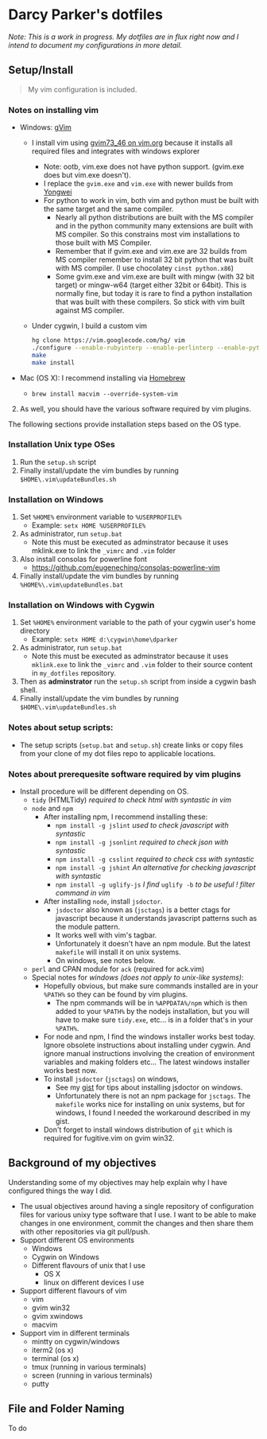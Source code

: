 # Darcy Parker's dotfiles

_Note: This is a work in progress.  My dotfiles are in flux right now and I intend to document
my configurations in more detail._

## Setup/Install

> My vim configuration is included.

### Notes on installing vim

* Windows: [gVim](http://www.vim.org/download.php#pc)
    * I install vim using [gvim73_46 on
      vim.org](http://www.vim.org/download.php#pc) because it installs all
      required files and integrates with windows explorer
        * Note: ootb, vim.exe does not have python support. (gvim.exe does
          but vim.exe doesn't).
        * I replace the `gvim.exe` and `vim.exe` with newer builds from
          [Yongwei](http://wyw.dcweb.cn/#download)
        * For python to work in vim, both vim and python must be built with
          the same target and the same compiler.
            * Nearly all python distributions are built with the MS compiler
              and in the python community many extensions are built with MS
              compiler.  So this constrains most vim installations to those
              built with MS Compiler.
            * Remember that if gvim.exe and vim.exe are 32 builds from MS
              compiler remember to install 32 bit python that was built with MS
              compiler. (I use chocolatey `cinst python.x86`)
            * Some gvim.exe and vim.exe are built with mingw (with 32 bit
              target) or mingw-w64 (target either 32bit or 64bit).  This is
              normally fine, but today it is rare to find a python installation
              that was built with these compilers. So stick with vim built
              against MS compiler.
    * Under cygwin, I build a custom vim

        ``` bash
        hg clone https://vim.googlecode.com/hg/ vim
        ./configure --enable-rubyinterp --enable-perlinterp --enable-pythoninterp --enable-gui=no --enable-multibyte --with-features=huge
        make
        make install
        ```

* Mac (OS X): I recommend installing via
  [Homebrew](http://mxcl.github.com/homebrew/)
    * `brew install macvim --override-system-vim`

2.  As well, you should have the various software required by vim plugins.

The following sections provide installation steps based on the OS type.

### Installation Unix type OSes
1. Run the `setup.sh` script
2. Finally install/update the vim bundles by running `$HOME\.vim\updateBundles.sh`

### Installation on Windows
1. Set `%HOME%` environment variable to `%USERPROFILE%`
    * Example: `setx HOME %USERPROFILE%`
2. As administrator, run `setup.bat`
    * Note this must be executed as adminstrator because it uses mklink.exe to link
      the `_vimrc` and `.vim` folder
3. Also install consolas for powerline font
    * https://github.com/eugeneching/consolas-powerline-vim
4. Finally install/update the vim bundles by running `%HOME%\.vim\updateBundles.bat`

### Installation on Windows with Cygwin
1. Set `%HOME%` environment variable to the path of your cygwin user's home directory
    *  Example: `setx HOME d:\cygwin\home\dparker`
2. As administrator, run `setup.bat`
    *  Note this must be executed as adminstrator because it uses `mklink.exe` to link
       the `_vimrc` and `.vim` folder to their source content in `my_dotfiles` repository.
3. Then as **adminstrator** run the `setup.sh` script from inside a cygwin bash shell.
4. Finally install/update the vim bundles by running `$HOME\.vim\updateBundles.sh`

### Notes about setup scripts:
* The setup scripts (`setup.bat` and `setup.sh`) create links or copy files from your
  clone of my dot files repo to applicable locations.

### Notes about prerequesite software required by vim plugins
* Install procedure will be different depending on OS.
    * `tidy` (HTMLTidy) _required to check html with syntastic in vim_
    * `node` and `npm`
        * After installing npm, I recommend installing these:
            * `npm install -g jslint`  _used to check javascript with syntastic_
            * `npm install -g jsonlint`  _required to check json with syntastic_
            * `npm install -g csslint`  _required to check css with syntastic_
            * `npm install -g jshint`  _An alternative for checking javascript with syntastic_
            * `npm install -g uglify-js`  _I find_ `uglify -b` _to be useful ! filter command in
              vim_
        * After installing `node`, install `jsdoctor`.
           * `jsdoctor` also known as (`jsctags`) is a better ctags for javascript because it
              understands javascript patterns such as the module pattern.
           * It works well with vim's tagbar.
           * Unfortunately it doesn't have an npm module. But the latest `makefile` will install it
             on unix systems.
           * On windows, see notes below.
    * `perl` and CPAN module for `ack`  (required for ack.vim)
    * Special notes for *windows* _(does not apply to unix-like systems)_:
        * Hopefully obvious, but make sure commands installed are in your `%PATH%` so they can be
          found by vim plugins.
            * The npm commands will be in `%APPDATA%/npm` which is then added to
              your `%PATH%` by the nodejs installation, but you will have to make sure
              `tidy.exe`, etc... is in a folder that's in your `%PATH%`.
        * For node and npm, I find the windows installer works best today. Ignore obsolete
          instructions about installing under cygwin. And ignore manual instructions involving the
          creation of environment variables and making folders etc... The latest windows installer
          works best now.
        * To install `jsdoctor` (`jsctags`) on windows,
            * See my [gist](https://gist.github.com/1438882) for tips about installing jsdoctor on
              windows.
            * Unfortunately there is not an npm package for `jsctags`. The `makefile` works nice
              for installing on unix systems, but for windows, I found I needed the workaround
              described in my gist.
        * Don't forget to install windows distribution of `git` which is required for fugitive.vim
          on gvim win32.

## Background of my objectives

Understanding some of my objectives may help explain why I have configured things the way I did.

* The usual objectives around having a single repository of configuration files for various
  unixy type software that I use.  I want to be able to make changes in one environment, commit
  the changes and then share them with other repositories via git pull/push.
* Support different OS environments
    * Windows
    * Cygwin on Windows
    * Different flavours of unix that I use
        * OS X
        * linux on different devices I use
* Support different flavours of vim
    * vim
    * gvim win32
    * gvim xwindows
    * macvim
* Support vim in different terminals
    * mintty on cygwin/windows
    * iterm2 (os x)
    * terminal (os x)
    * tmux (running in various terminals)
    * screen (running in various terminals)
    * putty

## File and Folder Naming

To do
